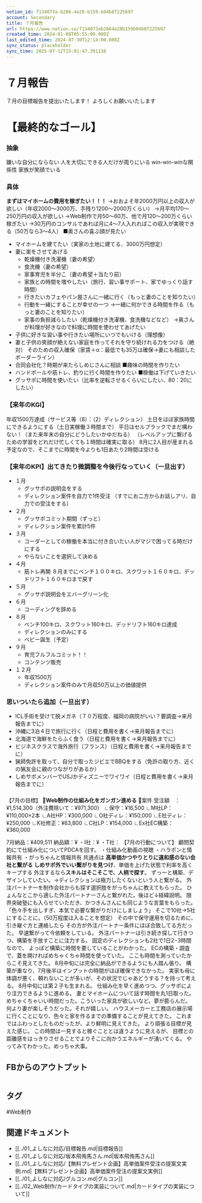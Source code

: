 ```yaml
---
notion_id: f134073a-b286-4e28-b159-b04b8f225697
account: Secondary
title: ７月報告
url: https://www.notion.so/f134073ab2864e28b159b04b8f225697
created_time: 2024-01-08T05:55:00.000Z
last_edited_time: 2024-07-30T12:14:00.000Z
sync_status: placeholder
sync_time: 2025-07-12T15:01:47.391138
---
```

# ７月報告

７月の目標報告を提出いたします！
よろしくお願いいたします
# 【最終的なゴール】
### 抽象
嫌いな自分にならない
人を大切にできる人だけが周りにいる
win-win-winな関係性
家族が笑顔でいる
### 具体
**まずはマイホームの費用を稼ぎたい！！！**
→おおよそ年2000万円以上の収入が欲しい（年収2000〜3000万、手残り1200〜2000万くらい）
→月平均170〜250万円の収入が欲しい
→Web制作で月50〜60万、他で月120〜200万くらい稼ぎたい
→30万円のコンサルであれば月に4〜7人入れればこの収入が実現できる（50万なら3〜4人）
■奥さんの喜ぶ顔が見たい
  - マイホームを建てたい（実家の土地に建てる、3000万円想定）
- 妻に楽をさせてあげる
  - 乾燥機付き洗濯機（妻の希望）
  - 食洗機（妻の希望）
  - 家事育児を半分こ（妻の希望＋当たり前）
  - 家族との時間を増やしたい（旅行、習い事サポート、家でゆっくり話す時間）
  - 行きたいカフェやパン屋さんに一緒に行く（もっと妻のことを知りたい）
  - 行動を一緒にすることが幸せの一つ
→一緒に何かできる時間を作る（もっと妻のことを知りたい）
  - 家事の負担減らしたい（乾燥機付き洗濯機、食洗機などなど）
→奥さんが料理が好きなので料理に時間を使わせてあげたい
- 子供に好きな習い事や行きたい場所にいつでもいける（理想像）
- 妻と子供の笑顔が絶えない家庭を作ってそれを守り続けれる力をつける（絶対）
そのための収入確保（家賃＋α：最低でも35万は確保→妻にも相談したボーダーライン）
- 合同会社化？時期が来たらしめじさんに相談
■趣味の時間を作りたい
- ハンドボールや筋トレ、釣りに行く時間を作りたい
■稼働は下げていきたい
- グッサポに時間を使いたい（比率を逆転させるくらいにしたい、80：20にしたい）
### 【来年のKGI】
年収1500万達成（サービス等（8）：（2）ディレクション）
土日をほぼ家族時間にできるようにする（土日実稼働３時間まで）
平日はセルブラックでまだ構わない！（また来年末の自分にどうしたいかゆだねる）
（レベルアップに繋げるための学習をどれだけ忙しくても１時間は確実に取る）
8月に2人目が産まれる予定なので、そこまでに時間を今よりも1日あたり2時間は空ける
### 【来年のKPI】出てきたり微調整を今後行なっていく（一旦出す）
- １月
  - グッサポの説明会をする
  - ディレクション案件を自力で1件受注
（すでにお二方からお話しアリ、自力での受注をする）
- ２月
  - グッサポコミット期間（ずっと）
  - ディレクション案件を累計5件
- ３月
  - コーダーとしての稼働を本当に付き合いたい人がマジで困ってる時だけにする
  - やらないことを選択して決める
- ４月
  - 筋トレ再開
８月までにベンチ１００キロ、スクワット１６０キロ、デッドリフト１６０キロまで戻す
- ５月
  - グッサポ説明会をエバーグリーン化
- ６月
  - コーディングを辞める
- ８月
  - ベンチ100キロ、スクワット160キロ、デッドリフト160キロ達成
  - ディレクションのみにする
  - ベビー誕生（予定）
- ９月
  - 育児フルフルコミット！！
  - コンテンツ販売
- １２月
  - 年収1500万
  - ディレクション案件のみで月収50万以上の価値提供
### 思いついたら追加（一旦出す）
- ICL手術を受けて脱メガネ（７０万程度、福岡の病院がいい？要調査→来月報告までに）
- 沖縄に3泊４日で旅行に行く（日程と費用を書く→来月報告までに）
- 北海道で海鮮をたらふく食う（日程と費用を書く→来月報告までに）
- ビジネスクラスで海外旅行（フランス）（日程と費用を書く→来月報告までに）
- 猟師免許を取って、自分で取ったジビエでBBQをする（免許の取り方、近くの猟友会に親のつながりがあるか）
- しめサポメンバーでUSJかディズニーでワイワイ（日程と費用を書く→来月報告までに）
### 

【7月の目標】
🔸**Web制作の仕組み化をガンガン進める**
🔹案件
受注額　：¥1,514,300（外注費除いて：¥971,300）
∟保守：¥16,500
∟M社LP：¥110,000×2本
∟A社HP：¥300,000
∟O社ディレ：¥150,000
∟E社ディレ：¥250,000
∟K社修正：¥63,800
∟C社LP：¥154,000
∟Ex社EC構築：¥360,000

7月納品：¥409,511
納品額：¥
・I社：¥
・T社：
【7月の行動について】
顧問契約にて仕組み化についてPDCAを回す。
・仕組み化動画の視聴
・ハラポンと情報共有
・がっちゃんと情報共有
共通点は
**高単価かつやりとりに違和感のない会社と繋がる**
**しめサポ外でいい繋がりを見つけ**、単価を上げた状態で利率を高くキープする
外注するなら**スキルはそこそこで、人柄で探す**。
ずっーと構築、デザインしていたい。→ディレクションは極力したくないという人と繋がる。
外注パートナーを制作会社からも探す選択肢をがっちゃんに教えてもらった。
ひょんなとこから適した外注パートナーさんと繋がれた。後ほど↓経緯説明。
限界突破塾にも入らせていただき、かつきんさんにも同じような言葉をもらった。
「色々手を出しすぎ、本気で必要な繋がりだけにしましょう」
そこで10社→5社にすることに。（50万程度は入ることを想定）
その中で保守運用を切るために、引き継ぐ方と連絡したら
その方が外注パートナー条件にほぼ合致してる方だった。
早速繋がって今依頼をしている。
外注パートナーは引き続き探して行きつつ、構築を手放すことに注力する。
固定のディレクションも2社で1日2−3時間なので、
よっぽど構築に時間を要していることがわかった。
ECの構築・調査で、蓋を開ければめちゃくちゃ時間を使っていた。
ここも時間を測っていたからこそ見えてきた。
8月中旬には完全に納品ができるようにも人踏ん張り。
構築が重なり、7月後半はインプットの時間がほぼ確保できなかった。
実家も母に体調が悪く、頼れないことが多いが、その状況でじゃあどうする？を持って考える。
8月中旬には第２子も生まれる。
仕組み化を早く進めつつ、グッサポにより注力できるように進める。
妻とマイホームについて話す時間を丸1日取った。
めちゃくちゃいい時間だった。こういった家具が欲しいなど。夢が膨らんだ。
何より妻が楽しそうだった。それが嬉しい。
ハウスメーカーと工務店の展示場に行くことになり、色々と家を作るまでの準備することが見えてきた。
これまではふわっとしたものだったが、より鮮明に見えてきた。
より頑張る目標が見えた感じ。
この時間は一見すると稼ぐこととは違うように見えるが、
目標との距離感をはっきりさせることでよりそこに向かうエネルギーが湧いてくる。
やってみてわかった。めっちゃ大事。
## **FBからのアウトプット**
```plain text

```

## タグ

#Web制作 

## 関連ドキュメント

- [[../01_よしなに対応/目標報告.md|目標報告]]
- [[../01_よしなに対応/坂本飛侑馬さん.md|坂本飛侑馬さん]]
- [[../01_よしなに対応/【無料プレゼント企画】高単価案件受注の提案文実例.md|【無料プレゼント企画】高単価案件受注の提案文実例]]
- [[../01_よしなに対応/グルコン.md|グルコン]]
- [[../02_Web制作/カードタイプの実装について.md|カードタイプの実装について]]
